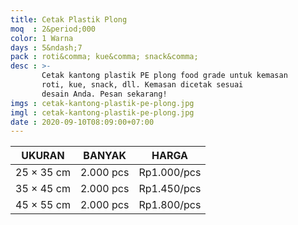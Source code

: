 ```yaml
---
title: Cetak Plastik Plong
moq  : 2&period;000
color: 1 Warna
days : 5&ndash;7
pack : roti&comma; kue&comma; snack&comma;
desc : >-
       Cetak kantong plastik PE plong food grade untuk kemasan
       roti, kue, snack, dll. Kemasan dicetak sesuai
       desain Anda. Pesan sekarang!
imgs : cetak-kantong-plastik-pe-plong.jpg
imgl : cetak-kantong-plastik-pe-plong.jpg
date : 2020-09-10T08:09:00+07:00
---
```


UKURAN           | BANYAK    | HARGA
---------------- | --------- | -----------
25 &times; 35 cm | 2.000 pcs | Rp1.000/pcs
35 &times; 45 cm | 2.000 pcs | Rp1.450/pcs
45 &times; 55 cm | 2.000 pcs | Rp1.800/pcs